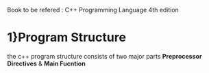 Book to be refered : C++ Programming Language 4th edition

# 1}Program Structure
  the c++ program structure consists of two major parts **Preprocessor Directives** & **Main Fucntion**
